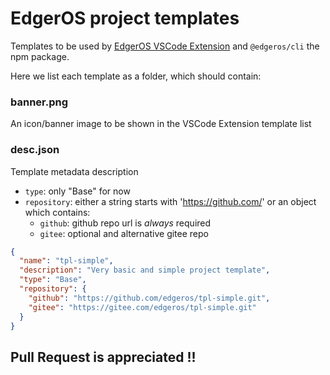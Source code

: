 # EdgerOS project templates

Templates to be used by [EdgerOS VSCode Extension](https://marketplace.visualstudio.com/items?itemName=edgeros.edgeros)
and `@edgeros/cli` the npm package.

Here we list each template as a folder, which should contain:

### banner.png
An icon/banner image to be shown in the VSCode Extension template list

### desc.json
Template metadata description

- `type`: only "Base" for now
- `repository`: either a string starts with 'https://github.com/' or an object which contains:
  - `github`: github repo url is *always* required
  - `gitee`: optional and alternative gitee repo

``` JSON
{
  "name": "tpl-simple",
  "description": "Very basic and simple project template",
  "type": "Base",
  "repository": {
    "github": "https://github.com/edgeros/tpl-simple.git",
    "gitee": "https://gitee.com/edgeros/tpl-simple.git"
  }
}
```

## Pull Request is appreciated !!
